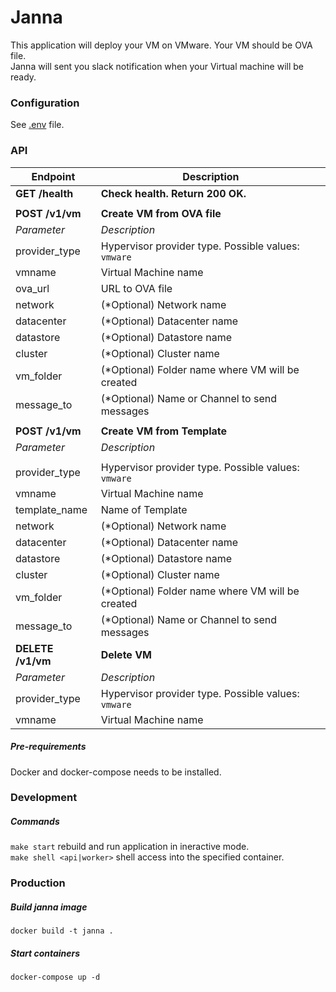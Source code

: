 # Janna
This application will deploy your VM on VMware. Your VM should be OVA file.  
Janna will sent you slack notification when your Virtual machine will be ready.

### Configuration
See [.env](https://github.com/vterdunov/janna/blob/master/.env.example) file.

### API
| Endpoint | Description |
| ---- | --------------- |
| **GET /health** | **Check health. Return 200 OK.** |
|||
| **POST /v1/vm** | **Create VM from OVA file** |
| _Parameter_ | _Description_|
| provider_type | Hypervisor provider type. Possible values: `vmware` |
| vmname | Virtual Machine name |
| ova_url | URL to OVA file |
| network | (*Optional) Network name |
| datacenter | (*Optional) Datacenter name |
| datastore | (*Optional) Datastore name |
| cluster | (*Optional) Cluster name |
| vm_folder | (*Optional) Folder name where VM will be created |
| message_to | (*Optional) Name or Channel to send messages |
|||
| **POST /v1/vm** | **Create VM from Template** |
| _Parameter_ | _Description_|
|||
| provider_type | Hypervisor provider type. Possible values: `vmware` |
| vmname | Virtual Machine name |
| template_name | Name of Template |
| network | (*Optional) Network name |
| datacenter | (*Optional) Datacenter name |
| datastore | (*Optional) Datastore name |
| cluster | (*Optional) Cluster name |
| vm_folder | (*Optional) Folder name where VM will be created |
| message_to | (*Optional) Name or Channel to send messages |
| **DELETE /v1/vm** | **Delete VM** |
| _Parameter_ | _Description_|
| provider_type | Hypervisor provider type. Possible values: `vmware` |
| vmname | Virtual Machine name |

##### Pre-requirements
Docker and docker-compose needs to be installed.

### Development
##### Commands
`make start` rebuild and run application in ineractive mode.  
`make shell <api|worker>` shell access into the specified container.

### Production
##### Build janna image
`docker build -t janna .`
##### Start containers
`docker-compose up -d`
